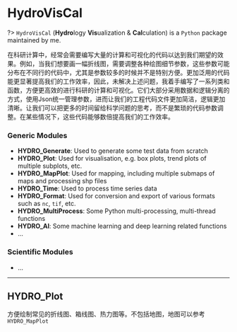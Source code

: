 # HydroVisCal

?> `HydroVisCal` (**Hydro**logy **Vis**ualization & **Cal**culation) is a `Python` package maintained by me. 

在科研计算中，经常会需要编写大量的计算和可视化的代码以达到我们期望的效果。例如，当我们想要画一幅折线图，需要调整各种绘图细节参数，这些参数可能分布在不同行的代码中，尤其是参数较多的时候并不是特别方便。更加泛用的代码能更显著提高我们的工作效率，因此，未解决上述问题，我着手编写了一系列类和函数，方便更高效的进行科研的计算和可视化。它们大部分采用数据和逻辑分离的方式，使用Json统一管理参数，进而让我们的工程代码文件更加简洁，逻辑更加清晰。让我们可以把更多的时间留给科学问题的思考，而不是繁琐的代码参数调整。在某些情况下，这些代码能够数倍提高我们的工作效率。

<!-- In scientific research, especially when it comes to computing and visualisation, we often need to write special code for our scientific tasks. And the parameters need to be adjusted frequently to achieve the results we expect. Therefore, I have written some of the frequently used functional code in a more general form. In the future, this code will increase the efficiency of my work several times over. -->

### Generic Modules

- **HYDRO_Generate**:  Used to generate some test data from scratch
- **HYDRO_Plot**: Used for visualisation, e.g. box plots, trend plots  of multiple subplots, etc.
- **HYDRO_MapPlot**: Used for mapping, including multiple submaps of maps and processing shp files
- **HYDRO_Time**: Used to process time series data
- **HYDRO_Format**: Used for conversion and export of various formats such as `nc`, `tif`, etc.
- **HYDRO_MultiProcess**: Some Python multi-processing, multi-thread functions
- **HYDRO_AI**: Some machine learning and deep learning related functions
- ...

### Scientific Modules

- ...

---



## HYDRO_Plot

方便绘制常见的折线图、箱线图、热力图等。不包括地图，地图可以参考`HYDRO_MapPlot`
